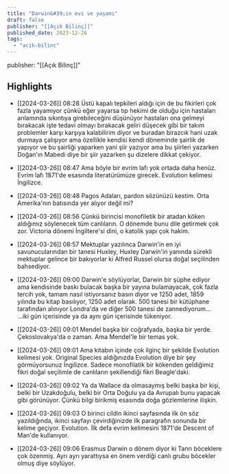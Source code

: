 ```yaml
---
title: "Darwin&#39;in evi ve yaşamı"
draft: false
publisher: "[[Açık Bilinç]]"
published_date: 2023-12-26
tags:
  - "acik-bilinc"
---
```

publisher: "[[Açık Bilinç]]"


## Highlights
* [[2024-03-26]] 08:28  Üstü kapalı tepkileri aldığı için de bu fikirleri çok fazla yayamıyor çünkü eğer yayarsa tıp hekimi de olduğu için hastaları anlamında sıkıntıya girebileceğini düşünüyor hastaları ona gelmeyi bırakacak işte tedavi olmayı bırakacak geliri düşecek gibi bir takım problemler karşı karşıya kalabilirim diyor ve buradan birazcık hani uzak durmaya çalışıyor ama özellikle kendisi kendi döneminde şairlik de yapıyor ve bu şairliği yaparken yani şiir yazıyor ama bu şiirleri yazarken Doğan'ın Mabedi diye bir şiir yazarken şu dizelere dikkat çekiyor.

* [[2024-03-26]] 08:47  Ama böyle bir evrim lafı yok ortada daha henüz. Evrim lafı 1871'de esasında literatürümüze girecek. Evolution kelimesi İngilizce.

* [[2024-03-26]] 08:48  Pagos Adaları, pardon sözünüzü kestim. Orta Amerika'nın batısında yer alıyor değil mi?

* [[2024-03-26]] 08:56  Çünkü birincisi monofiletik bir atadan köken aldığımız söylenecek tüm canlıların. O dönemde bunu dile getirmek çok zor. Victoria dönemi İngiltere'si dini, o katolik yapı çok hakim.

* [[2024-03-26]] 08:57  Mektuplar yazılınca Darwin'in en iyi savunucularından bir tanesi Huxley, Huxley Darwin'in yanında sürekli mektuplar gelince bir bakıyorlar ki Alfred Russel olursa doğal seçilinden bahsediyor.

* [[2024-03-26]] 09:00  Darwin'e söylüyorlar, Darwin bir şüphe ediyor ama kendisinde baskı bulacak başka bir yayına bulamayacak, çok fazla tercih yok, tamam nasıl istiyorsanız basın diyor ve 1250 adet, 1859 yılında bu kitap basılıyor, 1250 adet olarak. 500 tanesi bir kütüphane tarafından alınıyor Londra'da ve diğer 500 tanesi de zannediyorum... ...iki gün içerisinde ya da aynı gün içerisinde tükeniyor.

* [[2024-03-26]] 09:01  Mendel başka bir coğrafyada, başka bir yerde. Çekoslovakya'da o zaman. Ama Mendel'le bir temas yok.

* [[2024-03-26]] 09:01  Ama kitabın içinde çok ilginç bir şekilde Evolution kelimesi yok. Original Species aldığınızda Evolution diye bir şey görmüyorsunuz İngilizce. Sadece monofilatik bir kökenden geldiğimiz fikri doğal seçilimle de canlıların şekillendiği fikri Beagle'daki.

* [[2024-03-26]] 09:02  Ya da Wallace da olmasaymış belki başka bir kişi, belki bir Uzakdoğulu, belki bir Orta Doğulu ya da Avrupalı bunu yapacak gibi görünüyor. Çünkü bilgi birikmiş esasında doğa gözlemlerine ilişkin.

* [[2024-03-26]] 09:03  O birinci cildin ikinci sayfasında ilk ön söz yazıldığında, ikinci sayfayı çevirdiğinizde ilk paragrafın sonunda bir kelime geçiyor. Evolution. İlk defa evrim kelimesini 1871'de Descent of Man'de kullanıyor.

* [[2024-03-26]] 09:06  Erasmus Darwin o dönem diyor ki Tanrı böceklere çok özenmiş. Ayrı ayrı yarattıysa en önem verdiği canlı grubu böcekler olmuş diye söylüyor.

